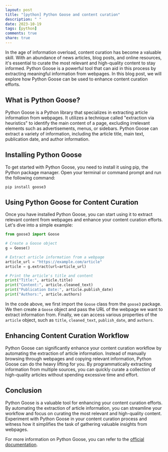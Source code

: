 ```yaml
---
layout: post
title: "[python] Python Goose and content curation"
description: " "
date: 2023-10-19
tags: [python]
comments: true
share: true
---
```


In the age of information overload, content curation has become a valuable skill. With an abundance of news articles, blog posts, and online resources, it's essential to curate the most relevant and high-quality content to stay informed. Python Goose is a powerful tool that can aid in this process by extracting meaningful information from webpages. In this blog post, we will explore how Python Goose can be used to enhance content curation efforts.

## What is Python Goose?

Python Goose is a Python library that specializes in extracting article information from webpages. It utilizes a technique called "extraction via heuristics" to identify the main content of a page, excluding irrelevant elements such as advertisements, menus, or sidebars. Python Goose can extract a variety of information, including the article title, main text, publication date, and author information.

## Installing Python Goose

To get started with Python Goose, you need to install it using pip, the Python package manager. Open your terminal or command prompt and run the following command:

```
pip install goose3
```

## Using Python Goose for Content Curation

Once you have installed Python Goose, you can start using it to extract relevant content from webpages and enhance your content curation efforts. Let's dive into a simple example:

```python
from goose3 import Goose

# Create a Goose object
g = Goose()

# Extract article information from a webpage
article_url = "https://example.com/article"
article = g.extract(url=article_url)

# Print the article's title and content
print("Title:", article.title)
print("Content:", article.cleaned_text)
print("Publication Date:", article.publish_date)
print("Authors:", article.authors)
```

In the code above, we first import the `Goose` class from the `goose3` package. We then create a `Goose` object and pass the URL of the webpage we want to extract information from. Finally, we can access various properties of the `article` object, such as `title`, `cleaned_text`, `publish_date`, and `authors`.

## Enhancing Content Curation Workflow

Python Goose can significantly enhance your content curation workflow by automating the extraction of article information. Instead of manually browsing through webpages and copying relevant information, Python Goose can do the heavy lifting for you. By programmatically extracting information from multiple sources, you can quickly curate a collection of high-quality articles without spending excessive time and effort.

## Conclusion

Python Goose is a valuable tool for enhancing your content curation efforts. By automating the extraction of article information, you can streamline your workflow and focus on curating the most relevant and high-quality content. Experiment with Python Goose in your content curation process and witness how it simplifies the task of gathering valuable insights from webpages.

For more information on Python Goose, you can refer to the [official documentation](https://goose3.readthedocs.io).